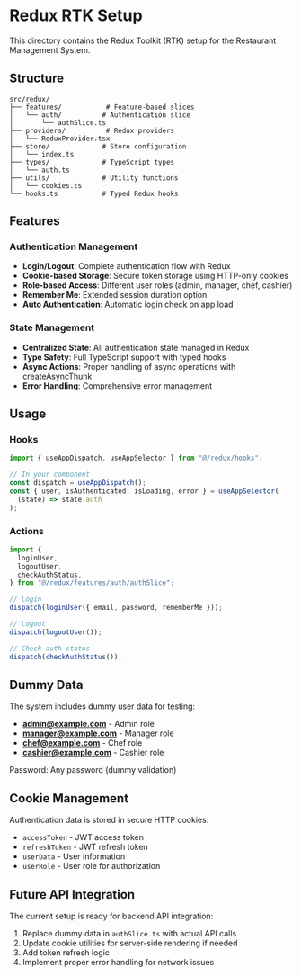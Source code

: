 # Redux RTK Setup

This directory contains the Redux Toolkit (RTK) setup for the Restaurant Management System.

## Structure

```
src/redux/
├── features/           # Feature-based slices
│   └── auth/          # Authentication slice
│       └── authSlice.ts
├── providers/          # Redux providers
│   └── ReduxProvider.tsx
├── store/             # Store configuration
│   └── index.ts
├── types/             # TypeScript types
│   └── auth.ts
├── utils/             # Utility functions
│   └── cookies.ts
└── hooks.ts           # Typed Redux hooks
```

## Features

### Authentication Management

- **Login/Logout**: Complete authentication flow with Redux
- **Cookie-based Storage**: Secure token storage using HTTP-only cookies
- **Role-based Access**: Different user roles (admin, manager, chef, cashier)
- **Remember Me**: Extended session duration option
- **Auto Authentication**: Automatic login check on app load

### State Management

- **Centralized State**: All authentication state managed in Redux
- **Type Safety**: Full TypeScript support with typed hooks
- **Async Actions**: Proper handling of async operations with createAsyncThunk
- **Error Handling**: Comprehensive error management

## Usage

### Hooks

```typescript
import { useAppDispatch, useAppSelector } from "@/redux/hooks";

// In your component
const dispatch = useAppDispatch();
const { user, isAuthenticated, isLoading, error } = useAppSelector(
  (state) => state.auth
);
```

### Actions

```typescript
import {
  loginUser,
  logoutUser,
  checkAuthStatus,
} from "@/redux/features/auth/authSlice";

// Login
dispatch(loginUser({ email, password, rememberMe }));

// Logout
dispatch(logoutUser());

// Check auth status
dispatch(checkAuthStatus());
```

## Dummy Data

The system includes dummy user data for testing:

- **admin@example.com** - Admin role
- **manager@example.com** - Manager role
- **chef@example.com** - Chef role
- **cashier@example.com** - Cashier role

Password: Any password (dummy validation)

## Cookie Management

Authentication data is stored in secure HTTP cookies:

- `accessToken` - JWT access token
- `refreshToken` - JWT refresh token
- `userData` - User information
- `userRole` - User role for authorization

## Future API Integration

The current setup is ready for backend API integration:

1. Replace dummy data in `authSlice.ts` with actual API calls
2. Update cookie utilities for server-side rendering if needed
3. Add token refresh logic
4. Implement proper error handling for network issues
